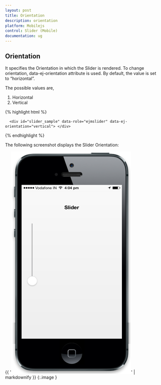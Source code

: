 ```yaml
---
layout: post
title: Orientation
description: orientation
platform: Mobilejs
control: Slider (Mobile)
documentation: ug
---
```


## Orientation

It specifies the Orientation in which the Slider is rendered. To change orientation, data-ej-orientation attribute is used. By default, the value is set to “horizontal”.

The possible values are,

1. Horizontal
2. Vertical



{% highlight html %}

      <div id="slider_sample" data-role="ejmslider" data-ej-orientation="vertical"> </div>



{% endhighlight %}



The following screenshot displays the Slider Orientation:

{{ '![C:/Users/dineshr/Desktop/orient.png](Orientation_images/Orientation_img1.png)' | markdownify }}
{:.image }


